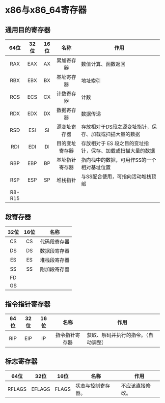 

# x86与x86_64寄存器

## 通用目的寄存器

|  64位  | 32位 | 16位 |      名称      | 作用                                                       |
| :----: | :--: | :--: | :------------: | ---------------------------------------------------------- |
|  RAX   | EAX  |  AX  |   累加寄存器   | 数值计算、函数返回                                         |
|  RBX   | EBX  |  BX  |   基址寄存器   | 地址索引                                                   |
|  RCS   | ECS  |  CX  |   计数寄存器   | 计数                                                       |
|  RDX   | EDX  |  DX  |   数据寄存器   | 数据传递                                                   |
|  RSD   | ESI  |  SI  |  源变址寄存器  | 存放相对于DS段之源变址指针，保存、加载或扫描大量的数据     |
|  RDI   | EDI  |  DI  | 目的变址寄存器 | 存放相对于 ES 段之目的变址指针，保存、加载或扫描大量的数据 |
|  RBP   | EBP  |  BP  | 基址指针寄存器 | 指向栈中的数据，可用作SS的一个相对基址位置                 |
|  RSP   | ESP  |  SP  |    堆栈指针    | 与SS配合使用，可指向活动堆栈顶部                           |
| R8-R15 |      |      |                |                                                            |

## 段寄存器

| 32位 | 16位 |     名称     |
| :--: | :--: | :----------: |
|  CS  |  CS  | 代码段寄存器 |
|  DS  |  DS  | 数据段寄存器 |
|  ES  |  ES  | 堆栈段寄存器 |
|  SS  |  SS  | 附加段寄存器 |
|  FD  |      |              |
|  GS  |      |              |

## 指令指针寄存器

| 64位 | 32位 | 16位 |      名称      | 作用                                 |
| :--: | :--: | :--: | :------------: | ------------------------------------ |
| RIP  | EIP  |  IP  | 指令指针寄存器 | 获取、解码并执行的指令。（自动调整） |

## 标志寄存器

|  64位  |  32位  | 16位  | 名称               | 作用             |
| :----: | :----: | :---: | ------------------ | ---------------- |
| RFLAGS | EFLAGS | FLAGS | 状态与控制寄存器。 | 不应该直接修改。 |

